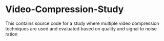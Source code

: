 # Video-Compression-Study
This contains source code for a study where multiple video compression techniques are used and evaluated based on quality and signal to noise ration
